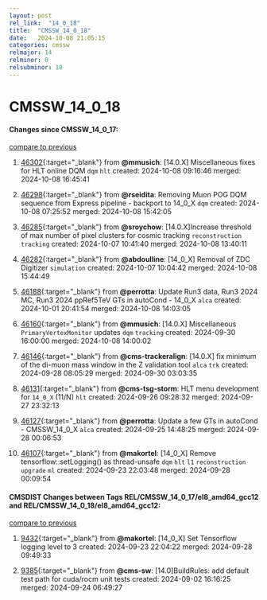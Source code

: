 ```yaml
---
layout: post
rel_link:  "14_0_18"
title:  "CMSSW_14_0_18"
date:   2024-10-08 21:05:15
categories: cmssw
relmajor: 14
relminor: 0
relsubminor: 18
---
```


# CMSSW_14_0_18
#### Changes since CMSSW_14_0_17:
[compare to previous](https://github.com/cms-sw/cmssw/compare/CMSSW_14_0_17...CMSSW_14_0_18)



1. [46302](http://github.com/cms-sw/cmssw/pull/46302){:target="_blank"}  from **@mmusich**: [14.0.X] Miscellaneous fixes for HLT online DQM `dqm` `hlt` created: 2024-10-08 09:16:46 merged: 2024-10-08 16:45:41

2. [46298](http://github.com/cms-sw/cmssw/pull/46298){:target="_blank"}  from **@rseidita**: Removing Muon POG DQM sequence from Express pipeline - backport to 14_0_X `dqm` created: 2024-10-08 07:25:52 merged: 2024-10-08 15:42:05

3. [46285](http://github.com/cms-sw/cmssw/pull/46285){:target="_blank"}  from **@sroychow**: [14.0.X]Increase threshold of max number of pixel clusters for cosmic tracking  `reconstruction` `tracking` created: 2024-10-07 10:41:40 merged: 2024-10-08 13:40:11

4. [46282](http://github.com/cms-sw/cmssw/pull/46282){:target="_blank"}  from **@abdoulline**: [14_0_X] Removal of ZDC Digitizer  `simulation` created: 2024-10-07 10:04:42 merged: 2024-10-08 15:44:49

5. [46188](http://github.com/cms-sw/cmssw/pull/46188){:target="_blank"}  from **@perrotta**: Update Run3 data, Run3 2024 MC, Run3 2024 ppRef5TeV GTs in autoCond - 14_0_X `alca` created: 2024-10-01 20:41:54 merged: 2024-10-08 14:03:05

6. [46160](http://github.com/cms-sw/cmssw/pull/46160){:target="_blank"}  from **@mmusich**: [14.0.X] Miscellaneous `PrimaryVertexMonitor` updates `dqm` `tracking` created: 2024-09-30 16:00:00 merged: 2024-10-08 14:00:02

7. [46146](http://github.com/cms-sw/cmssw/pull/46146){:target="_blank"}  from **@cms-trackeralign**: [14.0.X] fix minimum of the di-muon mass window in the Z validation tool `alca` `trk` created: 2024-09-28 08:05:29 merged: 2024-09-30 03:03:35

8. [46131](http://github.com/cms-sw/cmssw/pull/46131){:target="_blank"}  from **@cms-tsg-storm**: HLT menu development for `14_0_X` (11/N)  `hlt` created: 2024-09-26 09:28:32 merged: 2024-09-27 23:32:13

9. [46127](http://github.com/cms-sw/cmssw/pull/46127){:target="_blank"}  from **@perrotta**: Update a few GTs in autoCond - CMSSW_14_0_X `alca` created: 2024-09-25 14:48:25 merged: 2024-09-28 00:06:53

10. [46107](http://github.com/cms-sw/cmssw/pull/46107){:target="_blank"}  from **@makortel**: [14_0_X] Remove tensorflow::setLogging() as thread-unsafe `dqm` `hlt` `l1` `reconstruction` `upgrade` `ml` created: 2024-09-23 22:03:48 merged: 2024-09-28 00:09:54

#### CMSDIST Changes between Tags REL/CMSSW_14_0_17/el8_amd64_gcc12 and REL/CMSSW_14_0_18/el8_amd64_gcc12:
[compare to previous](https://github.com/cms-sw/cmsdist/compare/REL/CMSSW_14_0_17/el8_amd64_gcc12...REL/CMSSW_14_0_18/el8_amd64_gcc12)



1. [9432](http://github.com/cms-sw/cmsdist/pull/9432){:target="_blank"}  from **@makortel**: [14_0_X] Set Tensorflow logging level to 3 created: 2024-09-23 22:04:22 merged: 2024-09-28 09:49:33

2. [9385](http://github.com/cms-sw/cmsdist/pull/9385){:target="_blank"}  from **@cms-sw**: [14.0]BuildRules: add default test path for cuda/rocm unit tests created: 2024-09-02 16:16:25 merged: 2024-09-24 06:49:27
